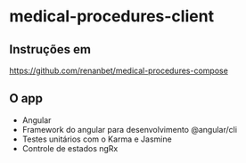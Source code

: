 # medical-procedures-client

## Instruções em

https://github.com/renanbet/medical-procedures-compose



## O app

- Angular
- Framework do angular para desenvolvimento @angular/cli
- Testes unitários com o Karma e Jasmine
- Controle de estados ngRx
